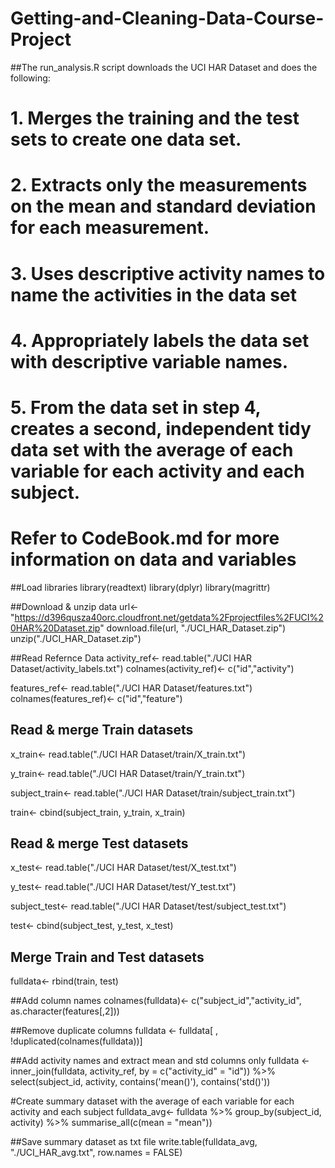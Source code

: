 # Getting-and-Cleaning-Data-Course-Project
##The run_analysis.R script downloads the UCI HAR Dataset and does the following:

# 1. Merges the training and the test sets to create one data set.
# 2. Extracts only the measurements on the mean and standard deviation for each measurement.
# 3. Uses descriptive activity names to name the activities in the data set
# 4. Appropriately labels the data set with descriptive variable names.
# 5. From the data set in step 4, creates a second, independent tidy data set with the average of each variable for each activity and each subject.

# Refer to CodeBook.md for more information on data and variables

##Load libraries
library(readtext)
library(dplyr)
library(magrittr)

##Download & unzip data
url<- "https://d396qusza40orc.cloudfront.net/getdata%2Fprojectfiles%2FUCI%20HAR%20Dataset.zip"
download.file(url, "./UCI_HAR_Dataset.zip")
unzip("./UCI_HAR_Dataset.zip")

##Read Refernce Data
activity_ref<- read.table("./UCI HAR Dataset/activity_labels.txt")
colnames(activity_ref)<- c("id","activity")

features_ref<- read.table("./UCI HAR Dataset/features.txt")
colnames(features_ref)<- c("id","feature")


## Read & merge Train datasets
x_train<- read.table("./UCI HAR Dataset/train/X_train.txt")

y_train<- read.table("./UCI HAR Dataset/train/Y_train.txt")

subject_train<- read.table("./UCI HAR Dataset/train/subject_train.txt")

train<- cbind(subject_train, y_train, x_train)


## Read & merge Test datasets
x_test<- read.table("./UCI HAR Dataset/test/X_test.txt")

y_test<- read.table("./UCI HAR Dataset/test/Y_test.txt")

subject_test<- read.table("./UCI HAR Dataset/test/subject_test.txt")

test<- cbind(subject_test, y_test, x_test)


## Merge Train and Test datasets
fulldata<- rbind(train, test)

##Add column names
colnames(fulldata)<- c("subject_id","activity_id", as.character(features[,2]))

##Remove duplicate columns
fulldata <- fulldata[ , !duplicated(colnames(fulldata))]

##Add activity names and extract mean and std columns only
fulldata <- inner_join(fulldata, activity_ref, by = c("activity_id" = "id")) %>% 
    select(subject_id, activity, contains('mean()'), contains('std()'))

#Create summary dataset with the average of each variable for each activity and each subject
fulldata_avg<- fulldata %>%
    group_by(subject_id, activity) %>%
    summarise_all(c(mean = "mean"))

##Save summary dataset as txt file
write.table(fulldata_avg, "./UCI_HAR_avg.txt", row.names = FALSE)



